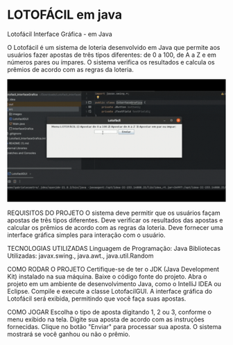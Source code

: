 
# LOTOFÁCIL em java

Lotofácil Interface Gráfica -  em Java

O Lotofácil é um sistema de loteria desenvolvido em Java que permite aos usuários fazer apostas de três tipos diferentes: de 0 a 100, de A a Z e em números pares ou ímpares. O sistema verifica os resultados e calcula os prêmios de acordo com as regras da loteria.

![gif lotofacil](src/video/lotofacil.gif)

REQUISITOS DO PROJETO
O sistema deve permitir que os usuários façam apostas de três tipos diferentes.
Deve verificar os resultados das apostas e calcular os prêmios de acordo com as regras da loteria.
Deve fornecer uma interface gráfica simples para interação com o usuário.

TECNOLOGIAS UTILIZADAS
Linguagem de Programação: Java
Bibliotecas Utilizadas: javax.swing., java.awt., java.util.Random

COMO RODAR O PROJETO
Certifique-se de ter o JDK (Java Development Kit) instalado na sua máquina.
Baixe o código fonte do projeto.
Abra o projeto em um ambiente de desenvolvimento Java, como o IntelliJ IDEA ou Eclipse.
Compile e execute a classe LotofacilGUI.
A interface gráfica do Lotofácil será exibida, permitindo que você faça suas apostas.

COMO JOGAR
Escolha o tipo de aposta digitando 1, 2 ou 3, conforme o menu exibido na tela.
Digite sua aposta de acordo com as instruções fornecidas.
Clique no botão "Enviar" para processar sua aposta.
O sistema mostrará se você ganhou ou não o prêmio.